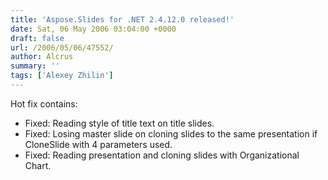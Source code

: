 ```yaml
---
title: 'Aspose.Slides for .NET 2.4.12.0 released!'
date: Sat, 06 May 2006 03:04:00 +0000
draft: false
url: /2006/05/06/47552/
author: Alcrus
summary: ''
tags: ['Alexey Zhilin']
---
```


Hot fix contains:  

*   Fixed: Reading style of title text on title slides.
*   Fixed: Losing master slide on cloning slides to the same presentation if CloneSlide with 4 parameters used.
*   Fixed: Reading presentation and cloning slides with Organizational Chart.







